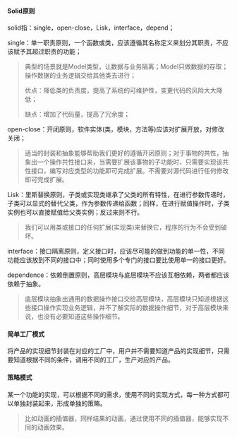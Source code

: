#### Solid原则

solid指：single，open-close，Lisk，interface，depend；

single：单一职责原则，一个函数或类，应该遵循其名称定义来划分其职责，不应该赋予其超过职责的功能；

> 典型的场景就是Model类型，让数据与业务隔离；Model只做数据的存取；操作数据的业务逻辑交给其他类去进行；
>
> 优点：降低类的负责度，提高了系统的可维护性，变更代码的风险大大降低；
>
> 缺点：增加了代码量，提高了冗余度；

open-close：开闭原则，软件实体\(类，模块，方法等\)应该对扩展开放，对修改关闭；

> 适当的封装和抽象能够帮助我们更好的遵循开闭原则；对于事物的共性，抽象出一个操作共性接口来，当需要扩展该事物的子功能时，只需要实现该共性接口，编写对应类型的功能即可完成扩展。不需要对源代码进行任何修改即可完成扩展。

Lisk：里斯替换原则，子类或实现类继承了父类的所有特性，在进行参数传递时，子类可以显式的替代父类，作为参数传递给函数；同样，在进行赋值操作时，子类实例也可以直接赋值给父类实例；反过来则不行。

> 我们可以用类或接口的任何扩展\(实现类\)来替换它，程序的行为不会受到破坏。

interface：接口隔离原则，定义接口时，应该尽可能的做到功能的单一性，不同功能应该放到不同的接口中；同时使用多个专门的接口要比使用单一的接口更好。

dependence：依赖倒置原则，高层模块与底层模块不应该互相依赖，两者都应该依赖于抽象。

> 底层模块抽象出通用的数据操作接口交给高层模块，高层模块只知道根据这些接口操作实现业务逻辑，并不了解实际的数据操作细节，对于高层模块来说，也没有必要知道这些操作细节。

#### 简单工厂模式

将产品的实现细节封装在对应的工厂中，用户并不需要知道产品的实现细节，只需要知道根据不同的条件，调用不同的工厂，生产对应的产品。



#### 策略模式

某一个功能的实现，可以根据不同的需求，使用不同的实现方式，每一种方式都可以单独封装起来，形成单独的策略。

> 比如动画的插值器，同样结果的动画，通过使用不同的插值器，能够实现不同的动画效果。





























